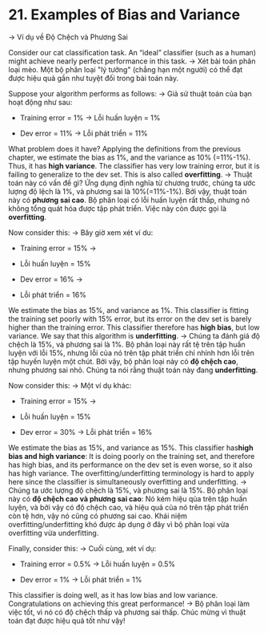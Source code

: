 # 21. Examples of Bias and Variance
->
Ví dụ về Độ Chệch và Phương Sai

Consider our cat classification task. An “ideal” classifier (such as a human) might achieve nearly perfect performance in this task.
->
Xét bài toán phân loại mèo. Một bộ phân loại "lý tưởng" (chẳng hạn một người) có thể đạt được hiệu quả gần như tuyệt đối trong bài toán này.

Suppose your algorithm performs as follows:
->
Giả sử thuật toán của bạn hoạt động như sau:

* Training error = 1%
->
Lỗi huấn luyện = 1%

* Dev error = 11%
->
Lỗi phát triển = 11%

What problem does it have? Applying the definitions from the previous chapter, we estimate the bias as 1%, and the variance as 10% (=11%-1%). Thus, it has ​**high variance​**. The classifier has very low training error, but it is failing to generalize to the dev set. This is also called ​**overfitting​**.
->
Thuật toán này có vấn đề gì? Ứng dụng định nghĩa từ chương trước, chúng ta ước lượng độ lệch là 1%, và phương sai là 10%(=11%-1%). Bởi vậy, thuật toán này có **phương sai cao**. Bộ phân loại có lỗi huấn luyện rất thấp, nhưng nó không tổng quát hóa được tập phát triển. Việc này còn được gọi là **overfitting**.

Now consider this:
->
Bây giờ xem xét ví du:

* Training error = 15%
->
* Lỗi huấn luyện = 15%

* Dev error = 16%
->
* Lỗi phát triển = 16%

We estimate the bias as 15%, and variance as 1%. This classifier is fitting the training set poorly with 15% error, but its error on the dev set is barely higher than the training error. This classifier therefore has ​**high bias​**, but low variance. We say that this algorithm is **underfitting​**.
->
Chúng ta đánh giá độ chệch là 15%, và phương sai là 1%. Bộ phân loại này rất tệ trên tập huấn luyện với lỗi 15%, nhưng lỗi của nó trên tập phát triển chỉ nhỉnh hơn lỗi trên tập huyến luyện một chút. Bởi vậy, bộ phân loại này có **độ chệch cao**, nhưng phương sai nhỏ. Chúng ta nói rằng thuật toán này đang **underfitting**.

Now consider this:
->
Một ví dụ khác:

* Training error = 15%
->
* Lỗi huấn luyện = 15%

* Dev error = 30%
->
Lỗi phát triển = 16%

We estimate the bias as 15%, and variance as 15%. This classifier has ​**high bias and high variance​**: It is doing poorly on the training set, and therefore has high bias, and its performance on the dev set is even worse, so it also has high variance. The overfitting/underfitting terminology is hard to apply here since the classifier is simultaneously overfitting and underfitting.
->
Chúng ta ước lượng độ chệch là 15%, và phương sai là 15%. Bộ phân loại này có **độ chệch cao và phương sai cao**: Nó kém hiệu qủa trên tập huấn luyện, và bởi vậy có độ chệch cao, và hiệu quả của nó trên tập phát triển còn tệ hơn, vậy nó cũng có phương sai cao. Khái niệm overfitting/underfitting khó được áp dụng ở đây vì bộ phân loại vừa overfitting vừa underfitting.

Finally, consider this:
->
Cuối cùng, xét ví dụ:

* Training error = 0.5%
->
Lỗi huấn luyện = 0.5%

* Dev error = 1%
->
Lỗi phát triển = 1%

This classifier is doing well, as it has low bias and low variance. Congratulations on achieving this great performance!
->
Bộ phân loại làm việc tốt, vì nó có độ chệch thấp và phương sai thấp. Chúc mừng vì thuật toán đạt được hiệu quả tốt như vậy!